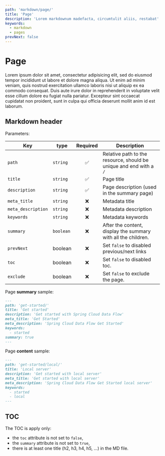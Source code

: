 ```yaml
---
path: 'markdown/page/'
title: 'Page'
description: 'Lorem markdownum madefacta, circumtulit aliis, restabat'
keywords:
  - markdown
  - pages
prevNext: false
---
```


# Page

Lorem ipsum dolor sit amet, consectetur adipisicing elit, sed do eiusmod tempor incididunt ut labore et dolore magna aliqua. Ut enim ad minim veniam, quis nostrud exercitation ullamco laboris nisi ut aliquip ex ea commodo consequat. Duis aute irure dolor in reprehenderit in voluptate velit esse cillum dolore eu fugiat nulla pariatur. Excepteur sint occaecat cupidatat non proident, sunt in culpa qui officia deserunt mollit anim id est laborum.

## Markdown header

Parameters:

| Key                | type      | Required | Description                                                        |
| ------------------ | --------- | :------: | ------------------------------------------------------------------ |
| `path`             | `string`  |    ✅    | Relative path to the resource, should be unique and end with a `/` |
| `title`            | `string`  |    ✅    | Page title                                                         |
| `description`      | `string`  |    ✅    | Page description (used in the summary page)                        |
| `meta_title`       | `string`  |    ❌    | Metadata title                                                     |
| `meta_description` | `string`  |    ❌    | Metadata description                                               |
| `keywords`         | `string`  |    ❌    | Metadata keywords                                                  |
| `summary`          | `boolean` |    ❌    | After the content, display the summary with all the children.      |
| `prevNext`         | boolean   |    ❌    | Set `false` to disabled previous/next links                        |
| `toc`              | boolean   |    ❌    | Set `false` to disabled toc.                                       |
| `exclude`          | boolean   |    ❌    | Set `false` to exclude the page.                                   |

Page **summary** sample:

```md
---
path: 'get-started/'
title: 'Get started'
description: 'Get started with Spring Cloud Data Flow'
meta_title: 'Get Started'
meta_description: 'Spring Cloud Data Flow Get Started'
keywords:
  - started
summary: true
---
```

Page **content** sample:

```md
---
path: 'get-started/local/'
title: 'Local server'
description: 'Get started with local server'
meta_title: 'Get started with local server'
meta_description: 'Spring Cloud Data Flow Get Started local server'
keywords:
  - started
  - local
---
```

## TOC

The TOC is apply only:

- the `toc` attribute is not set to `false`,
- the `summary` attribute is not set to `true`,
- there is at least one title (h2, h3, h4, h5, ...) in the MD file.
